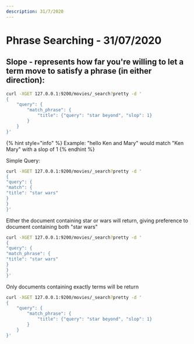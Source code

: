 ```yaml
---
description: 31/7/2020
---
```


# Phrase Searching - 31/07/2020

## Slope - represents how far you're willing to let a term move to satisfy a phrase \(in either direction\):

```bash
curl -XGET 127.0.0.1:9200/movies/_search?pretty -d '
{
    "query": {
        "match_phrase": {
            "title": {"query": "star beyond", "slop": 1}
        }
    }
}'
```

{% hint style="info" %}
Example: "hello Ken and Mary" would match "Ken Mary" with a slop of 1
{% endhint %}

Simple Query:

```bash
curl -XGET 127.0.0.1:9200/movies/_search?pretty -d '
{
"query": {
"match": {
"title": "star wars"
}
}
}'
```

Either the document containing star or wars will return, giving preference to document containing both "star wars"

```bash
curl -XGET 127.0.0.1:9200/movies/_search?pretty -d '
{
"query": {
"match_phrase": {
"title": "star wars"
}
}
}'
```

Only documents containing exactly terms will be return

```bash
curl -XGET 127.0.0.1:9200/movies/_search?pretty -d '
{
    "query": {
        "match_phrase": {
            "title": {"query": "star beyond", "slop": 1}
        }
    }
}'
```

